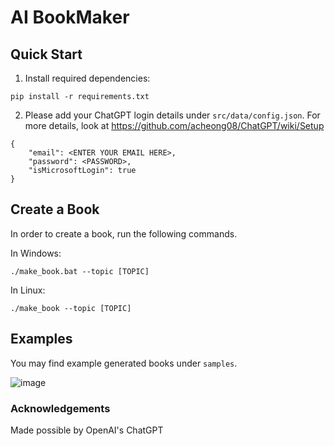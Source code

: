 # AI BookMaker

## Quick Start
1. Install required dependencies:

```
pip install -r requirements.txt
```

2. Please add your ChatGPT login details under `src/data/config.json`. For more
details, look at https://github.com/acheong08/ChatGPT/wiki/Setup
```
{
    "email": <ENTER YOUR EMAIL HERE>,
    "password": <PASSWORD>,
    "isMicrosoftLogin": true
}
```

## Create a Book

In order to create a book, run the following commands.

In Windows:
```
./make_book.bat --topic [TOPIC]
```

In Linux:
```
./make_book --topic [TOPIC]
```

## Examples

You may find example generated books under `samples`.

![image](https://user-images.githubusercontent.com/63123494/210196769-0874c4f3-495b-486a-a28e-7613131a275a.png)


### Acknowledgements
Made possible by OpenAI's ChatGPT
